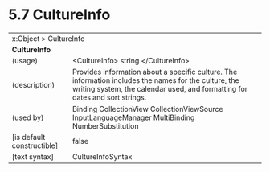 <html dir="LTR" xmlns:mshelp="http://msdn.microsoft.com/mshelp" xmlns:ddue="http://ddue.schemas.microsoft.com/authoring/2003/5" xmlns:xlink="http://www.w3.org/1999/xlink" xmlns:tool="http://www.microsoft.com/tooltip">

<body>
 <input type="hidden" id="userDataCache" class="userDataStyle">
 <input type="hidden" id="hiddenScrollOffset">
 <img id="dropDownImage" style="display:none; height:0; width:0;" src="../local/drpdown.gif">
 <img id="dropDownHoverImage" style="display:none; height:0; width:0;" src="../local/drpdown_orange.gif">
 <img id="collapseImage" style="display:none; height:0; width:0;" src="../local/collapse.gif">
 <img id="expandImage" style="display:none; height:0; width:0;" src="../local/exp.gif">
 <img id="collapseAllImage" style="display:none; height:0; width:0;" src="../local/collall.gif">
 <img id="expandAllImage" style="display:none; height:0; width:0;" src="../local/expall.gif">
 <img id="copyImage" style="display:none; height:0; width:0;" src="../local/copycode.gif">
 <img id="copyHoverImage" style="display:none; height:0; width:0;" src="../local/copycodeHighlight.gif">
 <div id="header"><h1 class="heading">5.7 CultureInfo</h1></div>

 <div id="mainSection">
 <div id="mainBody">
 <div id="allHistory" class="saveHistory" onsave="saveAll()" onload="loadAll()"></div>
 <p xmlns:wsd="http://wsdev.schemas.microsoft.com/authoring/2008/2" xmlns:msxsl="urn:schemas-microsoft-com:xslt" xmlns:script="urn:script" xmlns:build="urn:build">
 </p>
 <div id="sectionSection0" class="section" name="collapseableSection">
 <content xmlns="http://ddue.schemas.microsoft.com/authoring/2003/5" xmlns:wsd="http://wsdev.schemas.microsoft.com/authoring/2008/2" xmlns:msxsl="urn:schemas-microsoft-com:xslt" xmlns:script="urn:script" xmlns:build="urn:build">
 </content>
 </div>
 <div id="sectionSection1" class="section" name="collapseableSection">
 <content xmlns="http://ddue.schemas.microsoft.com/authoring/2003/5" xmlns:wsd="http://wsdev.schemas.microsoft.com/authoring/2008/2" xmlns:msxsl="urn:schemas-microsoft-com:xslt" xmlns:script="urn:script" xmlns:build="urn:build">
 <table class="ProtocolAuthoredTable" xmlns="">
 <tr><td colspan="2">
<mshelp:link keywords="86913f34-aa06-4c94-9f09-83936a822fd8" tabindex="0">x:Object</mshelp:link> &gt; <mshelp:link keywords="c1540ff0-51a5-48f3-8505-6bea6cd958d5" tabindex="0">CultureInfo</mshelp:link> </td>
 </tr>
 <tr><td colspan="2">
 <b>
CultureInfo </b>
 </td>
 </tr>
 <tr><td><div class="indent0">(usage)</div></td>
 <td>&lt;CultureInfo&gt; string &lt;/CultureInfo&gt; </td>
 </tr>
 <tr><td><div class="indent0">(description)</div></td>
 <td>Provides information about a specific culture. The information includes the names for the culture, the writing system, the calendar used, and formatting for dates and sort strings. </td>
 </tr>
 <tr><td><div class="indent0">(used by)</div></td>
 <td><mshelp:link keywords="f259ff21-811a-4986-b514-bea335cd1662" tabindex="0">Binding</mshelp:link> <mshelp:link keywords="19294f6c-358a-47f0-b603-86bc66be95be" tabindex="0">CollectionView</mshelp:link> <mshelp:link keywords="ccec1679-444d-47b9-9e81-c033f46d6123" tabindex="0">CollectionViewSource</mshelp:link> <mshelp:link keywords="0e33c94b-5b7b-4b54-b197-c3f08b0f54ca" tabindex="0">InputLanguageManager</mshelp:link> <mshelp:link keywords="350af374-b806-4462-9813-b5ff3295fd45" tabindex="0">MultiBinding</mshelp:link> <mshelp:link keywords="939c9ee4-9abb-4b89-a5de-a4acb7805b9f" tabindex="0">NumberSubstitution</mshelp:link> </td>
 </tr>
 <tr><td><div class="indent0">[is default constructible]</div></td>
 <td>false </td>
 </tr>
 <tr><td><div class="indent0">[text syntax]</div></td>
 <td><mshelp:link keywords="ec1d1b1a-ed05-49c8-8c73-7b54fba59f2b" tabindex="0">CultureInfoSyntax</mshelp:link> </td>
 </tr>
</table>
 </content>
 </div>
 <!--[if gte IE 5]>
 <tool:tip element="languageFilterToolTip" avoidmouse="false"/>
 <![endif]-->
 </div>
 <a name="feedback"></a><span></span>
 </div>
</body></html>

